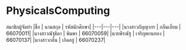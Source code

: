 # PhysicalsComputing
สมาชิกผู้จัดทำ
|ชื่อ | นามสกุล	| รหัสนักศึกษา|
|---|---|---|
|นางสาวกัญญากร | กลิ่นเอี่ยม | 66070011|
|นางสาวณัฐธิดา | พิมพา | 66070059|
|นายพีรณัฐ | เจริญพานทอง | 66070137|
|นางสาวกลิ่น | เกิดอยู่ | 66070237|
